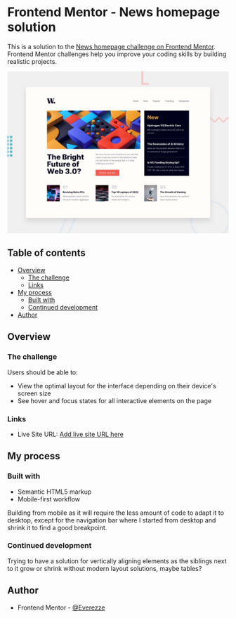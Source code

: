 # Frontend Mentor - News homepage solution

This is a solution to the [News homepage challenge on Frontend Mentor](https://www.frontendmentor.io/challenges/news-homepage-H6SWTa1MFl). Frontend Mentor challenges help you improve your coding skills by building realistic projects. 

![Design preview for the News homepage coding challenge](./design/desktop-preview.jpg)

## Table of contents

- [Overview](#overview)
  - [The challenge](#the-challenge)
  - [Links](#links)
- [My process](#my-process)
  - [Built with](#built-with)
  - [Continued development](#continued-development)
- [Author](#author)

## Overview

### The challenge

Users should be able to:

- View the optimal layout for the interface depending on their device's screen size
- See hover and focus states for all interactive elements on the page

### Links

- Live Site URL: [Add live site URL here](https://your-live-site-url.com)

## My process

### Built with

- Semantic HTML5 markup
- Mobile-first workflow

Building from mobile as it will require the less amount of code to adapt it to
desktop, except for the navigation bar where I started from desktop and shrink
it to find a good breakpoint.

### Continued development
Trying to have a solution for vertically aligning elements as the siblings next
to it grow or shrink without modern layout solutions, maybe tables?

## Author

- Frontend Mentor - [@Everezze](https://www.frontendmentor.io/profile/Everezze)
